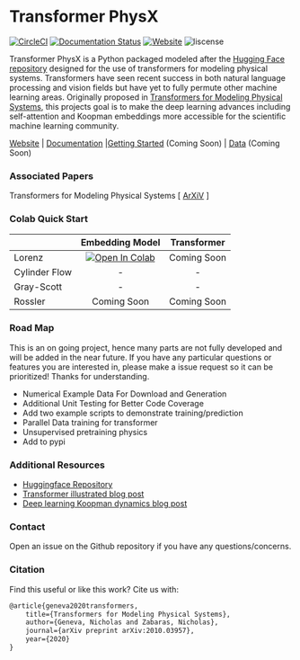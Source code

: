 # Transformer PhysX
[![CircleCI](https://circleci.com/gh/zabaras/transformer-physx.svg?style=shield&circle-token=1d8e1117961b1d63d754f90e6b526649607aad34&branch=main)](https://circleci.com/gh/zabaras/transformer-physx) [![Documentation Status](https://readthedocs.org/projects/transformer-physx/badge/?version=latest)](https://transformer-physx.readthedocs.io/en/latest/?badge=latest) [![Website](https://img.shields.io/website?url=https%3A%2F%2Fzabaras.github.io%2Ftransformer-physx%2F)](https://zabaras.github.io/transformer-physx/) ![liscense](https://img.shields.io/github/license/zabaras/transformer-physx)

Transformer PhysX is a Python packaged modeled after the [Hugging Face repository](https://github.com/huggingface/transformers) designed for the use of transformers for modeling physical systems. Transformers have seen recent success in both natural language processing and vision fields but have yet to fully permute other machine learning areas. Originally proposed in [Transformers for Modeling Physical Systems](https://arxiv.org/abs/2010.03957), this projects goal is to make the deep learning advances including self-attention and Koopman embeddings more accessible for the scientific machine learning community.

[Website](https://zabaras.github.io/transformer-physx/) | [Documentation](https://transformer-physx.readthedocs.io) |[Getting Started](https://transformer-physx.readthedocs.io/en/latest/install.html) (Coming Soon) | [Data]() (Coming Soon)

### Associated Papers

Transformers for Modeling Physical Systems [ [ArXiV](https://arxiv.org/abs/2010.03957) ]


### Colab Quick Start

| | Embedding Model | Transformer |
|---|:-------:|:-------:|
| Lorenz | [![Open In Colab](https://colab.research.google.com/assets/colab-badge.svg)](https://colab.research.google.com/github/zabaras/transformer-physx/blob/main/examples/lorenz/train_lorenz_enn.ipynb) | Coming Soon |
| Cylinder Flow | - | - |
| Gray-Scott | - | - |
| Rossler | Coming Soon | Coming Soon |

### Road Map

This is an on going project, hence many parts are not fully developed and will be added in the near future. If you have any particular questions or features you are interested in, please make a issue request so it can be prioritized!
Thanks for understanding.

- Numerical Example Data For Download and Generation
- Additional Unit Testing for Better Code Coverage
- Add two example scripts to demonstrate training/prediction
- Parallel Data training for transformer
- Unsupervised pretraining physics
- Add to pypi

### Additional Resources

- [Huggingface Repository](https://github.com/huggingface/transformers)
- [Transformer illustrated blog post](https://jalammar.github.io/illustrated-transformer/)
- [Deep learning Koopman dynamics blog post](https://nicholasgeneva.com/deep-learning/koopman/dynamics/2020/05/30/intro-to-koopman.html)


### Contact
Open an issue on the Github repository if you have any questions/concerns.

### Citation
Find this useful or like this work? Cite us with:

```latex
@article{geneva2020transformers,
    title={Transformers for Modeling Physical Systems},
    author={Geneva, Nicholas and Zabaras, Nicholas},
    journal={arXiv preprint arXiv:2010.03957},
    year={2020}
}
```